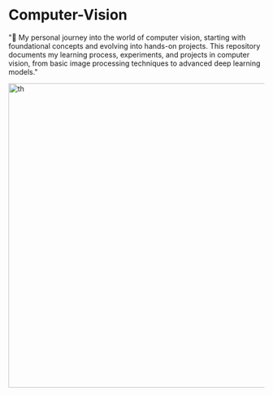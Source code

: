 # Computer-Vision
"🚀 My personal journey into the world of computer vision, starting with foundational concepts and evolving into hands-on projects. This repository documents my learning process, experiments, and projects in computer vision, from basic image processing techniques to advanced deep learning models."




<img src="https://github.com/user-attachments/assets/a562be73-431f-4373-84c6-ac1c71374c6d" alt="th" width="600"/>
